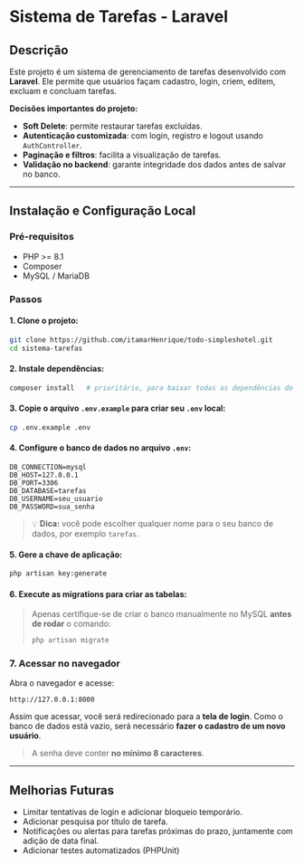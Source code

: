 # Sistema de Tarefas - Laravel

## Descrição

Este projeto é um sistema de gerenciamento de tarefas desenvolvido com **Laravel**.
Ele permite que usuários façam cadastro, login, criem, editem, excluam e concluam tarefas.

**Decisões importantes do projeto:**

* **Soft Delete**: permite restaurar tarefas excluídas.
* **Autenticação customizada**: com login, registro e logout usando `AuthController`.
* **Paginação e filtros**: facilita a visualização de tarefas.
* **Validação no backend**: garante integridade dos dados antes de salvar no banco.

---

## Instalação e Configuração Local

### Pré-requisitos

* PHP >= 8.1
* Composer
* MySQL / MariaDB
### Passos

#### 1. Clone o projeto:

```bash
git clone https://github.com/itamarHenrique/todo-simpleshotel.git
cd sistema-tarefas
```

#### 2. Instale dependências:

```bash
composer install   # prioritário, para baixar todas as dependências do Laravel e pacotes necessários
```

#### 3. Copie o arquivo `.env.example` para criar seu `.env` local:

```bash
cp .env.example .env
```

#### 4. Configure o banco de dados no arquivo `.env`:

```env
DB_CONNECTION=mysql
DB_HOST=127.0.0.1
DB_PORT=3306
DB_DATABASE=tarefas
DB_USERNAME=seu_usuario
DB_PASSWORD=sua_senha
```

> 💡 **Dica:** você pode escolher qualquer nome para o seu banco de dados, 
> por exemplo `tarefas`.  

#### 5. Gere a chave de aplicação:

```bash
php artisan key:generate
```

#### 6. Execute as migrations para criar as tabelas:

> Apenas certifique-se de criar o banco manualmente no MySQL **antes de rodar** o comando:
> 
> ```bash
> php artisan migrate
> ```

### 7. Acessar no navegador

Abra o navegador e acesse:

```
http://127.0.0.1:8000
```

Assim que acessar, você será redirecionado para a **tela de login**. Como o banco de dados está vazio, será necessário **fazer o cadastro de um novo usuário**.

> A senha deve conter **no mínimo 8 caracteres**.

---

## Melhorias Futuras

* Limitar tentativas de login e adicionar bloqueio temporário.
* Adicionar pesquisa por título de tarefa.
* Notificações ou alertas para tarefas próximas do prazo, juntamente com adição de data final.
* Adicionar testes automatizados (PHPUnit)